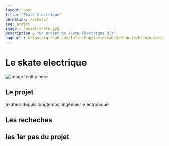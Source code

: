```yaml
---
layout: post
title: "Skate electrique"
permalink: /eskate/
tag: projet
image : /asset/skate.jpg
description : "un projet de skate électrique DIY"
pageurl : https://github.com/InfiniFab/infinifab.github.io/blob/master/projets/_posts/2022-06-01-eskate.md
---
```


# Le skate electrique

![image tooltip here]({{page.image}})

## Le projet

Skateur depuis longtemps, ingénieur electronique 

## Les recheches

## les 1er pas du projet

## 
